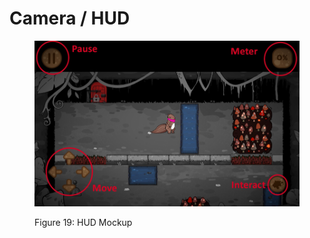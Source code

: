 # Camera / HUD



<figure><img src="../.gitbook/assets/Figure 19 HUD Mockup" alt=""><figcaption><p>Figure 19: HUD Mockup</p></figcaption></figure>
